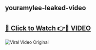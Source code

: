 ## youramylee-leaked-video 

# <h2><a href="http://freeplayer.one?title=youramylee-leaked-video&ref=21J">🔗 Click to Watch 👉🔴 VIDEO</a></h2>

<a href="http://freeplayer.one?title=youramylee-leaked-video&ref=21J" rel="nofollow" data-target="animated-image.originalLink"><img src="https://i.ibb.co.com/xMMVF88/686577567.gif" alt="Viral Video Original" style="max-width: 100%; display: inline-block;" data-target="animated-image.originalImage"></a>

